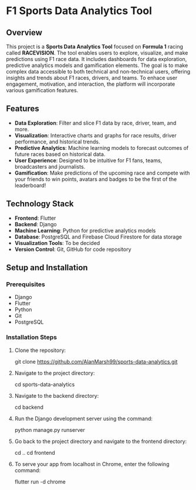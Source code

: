 # F1 Sports Data Analytics Tool

## Overview

This project is a **Sports Data Analytics Tool** focused on **Formula 1** racing called **RACEVISION**. The tool enables users to explore, visualize, and make predictions using F1 race data. It includes dashboards for data exploration, predictive analytics models and gamification elements. The goal is to make complex data accessible to both technical and non-technical users, offering insights and trends about F1 races, drivers, and teams. To enhace user engagement, motivation, and interaction, the platform will incorporate various gamification features.

## Features

- **Data Exploration**: Filter and slice F1 data by race, driver, team, and more.
- **Visualization**: Interactive charts and graphs for race results, driver performance, and historical trends.
- **Predictive Analytics**: Machine learning models to forecast outcomes of future races based on historical data.
- **User Experience**: Designed to be intuitive for F1 fans, teams, broadcasters and journalists.
- **Gamification**: Make predictions of the upcoming race and compete with your friends to win points, avatars and badges to be the first of the leaderboard!

## Technology Stack

- **Frontend**: Flutter
- **Backend**: Django
- **Machine Learning**: Python for predictive analytics models
- **Database**: PostgreSQL and Firebase Cloud Firestore for data storage
- **Visualization Tools**: To be decided
- **Version Control**: Git, GitHub for code repository

## Setup and Installation

### Prerequisites

- Django
- Flutter
- Python
- Git
- PostgreSQL


### Installation Steps

1. Clone the repository:

    git clone https://github.com/AlanMarsh99/sports-data-analytics.git

2. Navigate to the project directory:

    cd sports-data-analytics

3. Navigate to the backend directory:

    cd backend

4. Run the Django development server using the command:

    python manage.py runserver

5. Go back to the project directory and navigate to the frontend directory:

    cd ..
    cd frontend

6. To serve your app from localhost in Chrome, enter the following command:

    flutter run -d chrome